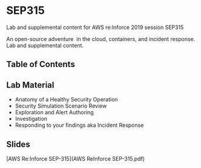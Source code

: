 # SEP315 

Lab and supplemental content for AWS re:Inforce 2019 session SEP315

An open-source adventure ​ in the cloud, containers, ​and incident response​.  Lab and supplemental content.

## Table of Contents 

Lab Material
-----

* Anatomy of a Healthy Security Operation
* Security Simulation Scenario Review
* Exploration and Alert Authoring
* Investigation
* Responding to your findings aka Incident Response


## Slides

[AWS Re:Inforce SEP-315](AWS ReInforce SEP-315.pdf)
